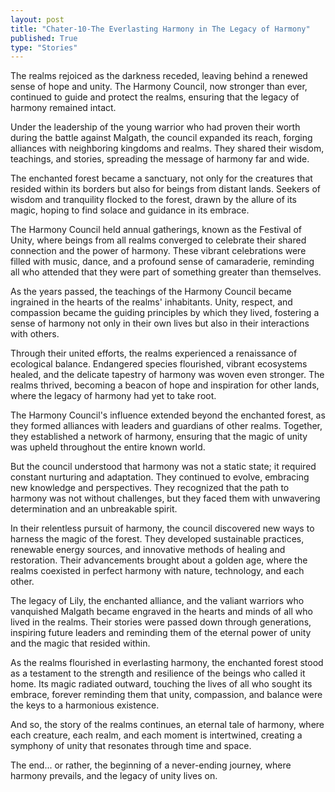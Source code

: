```yaml
---
layout: post
title: "Chater-10-The Everlasting Harmony in The Legacy of Harmony"
published: True
type: "Stories"
---
```


The realms rejoiced as the darkness receded, leaving behind a renewed sense of hope and unity. The Harmony Council, now stronger than ever, continued to guide and protect the realms, ensuring that the legacy of harmony remained intact.

Under the leadership of the young warrior who had proven their worth during the battle against Malgath, the council expanded its reach, forging alliances with neighboring kingdoms and realms. They shared their wisdom, teachings, and stories, spreading the message of harmony far and wide.

The enchanted forest became a sanctuary, not only for the creatures that resided within its borders but also for beings from distant lands. Seekers of wisdom and tranquility flocked to the forest, drawn by the allure of its magic, hoping to find solace and guidance in its embrace.

The Harmony Council held annual gatherings, known as the Festival of Unity, where beings from all realms converged to celebrate their shared connection and the power of harmony. These vibrant celebrations were filled with music, dance, and a profound sense of camaraderie, reminding all who attended that they were part of something greater than themselves.

As the years passed, the teachings of the Harmony Council became ingrained in the hearts of the realms' inhabitants. Unity, respect, and compassion became the guiding principles by which they lived, fostering a sense of harmony not only in their own lives but also in their interactions with others.

Through their united efforts, the realms experienced a renaissance of ecological balance. Endangered species flourished, vibrant ecosystems healed, and the delicate tapestry of harmony was woven even stronger. The realms thrived, becoming a beacon of hope and inspiration for other lands, where the legacy of harmony had yet to take root.

The Harmony Council's influence extended beyond the enchanted forest, as they formed alliances with leaders and guardians of other realms. Together, they established a network of harmony, ensuring that the magic of unity was upheld throughout the entire known world.

But the council understood that harmony was not a static state; it required constant nurturing and adaptation. They continued to evolve, embracing new knowledge and perspectives. They recognized that the path to harmony was not without challenges, but they faced them with unwavering determination and an unbreakable spirit.

In their relentless pursuit of harmony, the council discovered new ways to harness the magic of the forest. They developed sustainable practices, renewable energy sources, and innovative methods of healing and restoration. Their advancements brought about a golden age, where the realms coexisted in perfect harmony with nature, technology, and each other.

The legacy of Lily, the enchanted alliance, and the valiant warriors who vanquished Malgath became engraved in the hearts and minds of all who lived in the realms. Their stories were passed down through generations, inspiring future leaders and reminding them of the eternal power of unity and the magic that resided within.

As the realms flourished in everlasting harmony, the enchanted forest stood as a testament to the strength and resilience of the beings who called it home. Its magic radiated outward, touching the lives of all who sought its embrace, forever reminding them that unity, compassion, and balance were the keys to a harmonious existence.

And so, the story of the realms continues, an eternal tale of harmony, where each creature, each realm, and each moment is intertwined, creating a symphony of unity that resonates through time and space.

The end... or rather, the beginning of a never-ending journey, where harmony prevails, and the legacy of unity lives on.